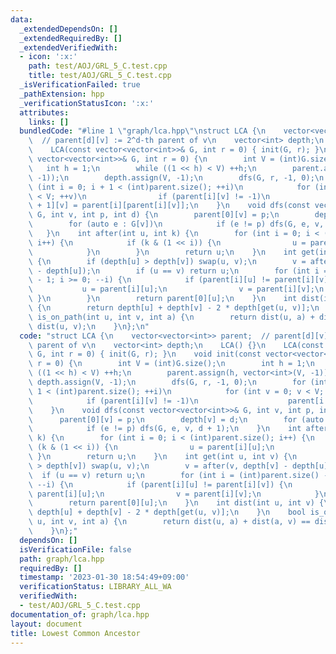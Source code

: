 ```yaml
---
data:
  _extendedDependsOn: []
  _extendedRequiredBy: []
  _extendedVerifiedWith:
  - icon: ':x:'
    path: test/AOJ/GRL_5_C.test.cpp
    title: test/AOJ/GRL_5_C.test.cpp
  _isVerificationFailed: true
  _pathExtension: hpp
  _verificationStatusIcon: ':x:'
  attributes:
    links: []
  bundledCode: "#line 1 \"graph/lca.hpp\"\nstruct LCA {\n    vector<vector<int>> parent;\
    \  // parent[d][v] := 2^d-th parent of v\n    vector<int> depth;\n    LCA() {}\n\
    \    LCA(const vector<vector<int>>& G, int r = 0) { init(G, r); }\n    void init(const\
    \ vector<vector<int>>& G, int r = 0) {\n        int V = (int)G.size();\n     \
    \   int h = 1;\n        while ((1 << h) < V) ++h;\n        parent.assign(h, vector<int>(V,\
    \ -1));\n        depth.assign(V, -1);\n        dfs(G, r, -1, 0);\n        for\
    \ (int i = 0; i + 1 < (int)parent.size(); ++i)\n            for (int v = 0; v\
    \ < V; ++v)\n                if (parent[i][v] != -1)\n                    parent[i\
    \ + 1][v] = parent[i][parent[i][v]];\n    }\n    void dfs(const vector<vector<int>>&\
    \ G, int v, int p, int d) {\n        parent[0][v] = p;\n        depth[v] = d;\n\
    \        for (auto e : G[v])\n            if (e != p) dfs(G, e, v, d + 1);\n \
    \   }\n    int after(int u, int k) {\n        for (int i = 0; i < (int)parent.size();\
    \ i++) {\n            if (k & (1 << i)) {\n                u = parent[i][u];\n\
    \            }\n        }\n        return u;\n    }\n    int get(int u, int v)\
    \ {\n        if (depth[u] > depth[v]) swap(u, v);\n        v = after(v, depth[v]\
    \ - depth[u]);\n        if (u == v) return u;\n        for (int i = (int)parent.size()\
    \ - 1; i >= 0; --i) {\n            if (parent[i][u] != parent[i][v]) {\n     \
    \           u = parent[i][u];\n                v = parent[i][v];\n           \
    \ }\n        }\n        return parent[0][u];\n    }\n    int dist(int u, int v)\
    \ {\n        return depth[u] + depth[v] - 2 * depth[get(u, v)];\n    }\n    bool\
    \ is_on_path(int u, int v, int a) {\n        return dist(u, a) + dist(a, v) ==\
    \ dist(u, v);\n    }\n};\n"
  code: "struct LCA {\n    vector<vector<int>> parent;  // parent[d][v] := 2^d-th\
    \ parent of v\n    vector<int> depth;\n    LCA() {}\n    LCA(const vector<vector<int>>&\
    \ G, int r = 0) { init(G, r); }\n    void init(const vector<vector<int>>& G, int\
    \ r = 0) {\n        int V = (int)G.size();\n        int h = 1;\n        while\
    \ ((1 << h) < V) ++h;\n        parent.assign(h, vector<int>(V, -1));\n       \
    \ depth.assign(V, -1);\n        dfs(G, r, -1, 0);\n        for (int i = 0; i +\
    \ 1 < (int)parent.size(); ++i)\n            for (int v = 0; v < V; ++v)\n    \
    \            if (parent[i][v] != -1)\n                    parent[i + 1][v] = parent[i][parent[i][v]];\n\
    \    }\n    void dfs(const vector<vector<int>>& G, int v, int p, int d) {\n  \
    \      parent[0][v] = p;\n        depth[v] = d;\n        for (auto e : G[v])\n\
    \            if (e != p) dfs(G, e, v, d + 1);\n    }\n    int after(int u, int\
    \ k) {\n        for (int i = 0; i < (int)parent.size(); i++) {\n            if\
    \ (k & (1 << i)) {\n                u = parent[i][u];\n            }\n       \
    \ }\n        return u;\n    }\n    int get(int u, int v) {\n        if (depth[u]\
    \ > depth[v]) swap(u, v);\n        v = after(v, depth[v] - depth[u]);\n      \
    \  if (u == v) return u;\n        for (int i = (int)parent.size() - 1; i >= 0;\
    \ --i) {\n            if (parent[i][u] != parent[i][v]) {\n                u =\
    \ parent[i][u];\n                v = parent[i][v];\n            }\n        }\n\
    \        return parent[0][u];\n    }\n    int dist(int u, int v) {\n        return\
    \ depth[u] + depth[v] - 2 * depth[get(u, v)];\n    }\n    bool is_on_path(int\
    \ u, int v, int a) {\n        return dist(u, a) + dist(a, v) == dist(u, v);\n\
    \    }\n};"
  dependsOn: []
  isVerificationFile: false
  path: graph/lca.hpp
  requiredBy: []
  timestamp: '2023-01-30 18:54:49+09:00'
  verificationStatus: LIBRARY_ALL_WA
  verifiedWith:
  - test/AOJ/GRL_5_C.test.cpp
documentation_of: graph/lca.hpp
layout: document
title: Lowest Common Ancestor
---
```

